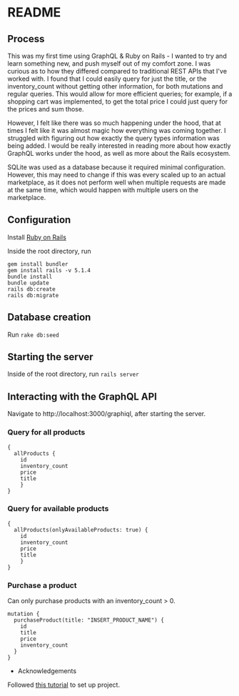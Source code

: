 # README

## Process

This was my first time using GraphQL & Ruby on Rails - I wanted to try and learn something new, and push myself out of my comfort zone. I was curious as to how they differed compared to traditional REST APIs that I've worked with. I found that I could easily query for just the title, or the inventory_count without getting other information, for both mutations and regular queries. This would allow for more efficient queries; for example, if a shopping cart was implemented, to get the total price I could just query for the prices and sum those.

However, I felt like there was so much happening under the hood, that at times I felt like it was almost magic how everything was coming together. I struggled with figuring out how exactly the query types information was being added. I would be really interested in reading more about how exactly GraphQL works under the hood, as well as more about the Rails ecosystem.

SQLite was used as a database because it required minimal configuration. However, this may need to change if this was every scaled up to an actual marketplace, as it does not perform well when multiple requests are made at the same time, which would happen with multiple users on the marketplace.

## Configuration

Install [Ruby on Rails](https://gorails.com/setup/)

Inside the root directory, run

```
gem install bundler
gem install rails -v 5.1.4
bundle install
bundle update
rails db:create
rails db:migrate
```

## Database creation

Run `rake db:seed`

## Starting the server

Inside of the root directory, run `rails server`

## Interacting with the GraphQL API

Navigate to http://localhost:3000/graphiql, after starting the server.

### Query for all products

```
{
  allProducts {
    id
    inventory_count
    price
    title
	}
}
```

### Query for available products

```
{
  allProducts(onlyAvailableProducts: true) {
    id
    inventory_count
    price
    title
	}
}
```

### Purchase a product

Can only purchase products with an inventory_count > 0.

```
mutation {
  purchaseProduct(title: "INSERT_PRODUCT_NAME") {
    id
    title
    price
    inventory_count
  }
}
```

- Acknowledgements

Followed [this tutorial](https://www.howtographql.com/graphql-ruby/0-introduction/) to set up project.
